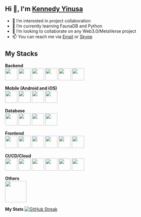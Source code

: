 ## Hi 👋, I'm [Kennedy Yinusa](https://iyinusa.com)

- 👀 I’m interested in project collaboration
- 🌱 I’m currently learning FaunaDB and Python
- 💞️ I’m looking to collaborate on any Web3.0/MetaVerse project
- 📫 You can reach me via [Email](mailto:iyinusa@yahoo.co.uk) or [Skype](https://skype:yinuken?chat)

## My Stacks
**Backend** <br/>
<img alt="" src="https://img.icons8.com/officel/344/php-logo.png" width="40px"/>
<img alt="" src="https://img.icons8.com/external-tal-revivo-color-tal-revivo/344/external-codeigniter-is-an-open-source-software-rapid-development-web-framework-logo-color-tal-revivo.png" width="40px"/>
<img alt="" src="https://img.icons8.com/color/344/api-settings.png" width="40px"/>
<img alt="" src="https://img.icons8.com/color/344/wordpress.png" width="40px"/>
<img alt="" src="https://img.icons8.com/fluency/344/laravel.png" width="40px"/>
<img alt="" src="https://img.icons8.com/fluency/344/node-js.png" width="40px"/>

**Mobile (Android and iOS)** <br/>
<img alt="" src="https://img.icons8.com/color/344/flutter.png" width="40px"/>
<img alt="" src="https://img.icons8.com/external-tal-revivo-color-tal-revivo/344/external-nativescript-is-an-open-source-framework-to-develop-apps-logo-color-tal-revivo.png" width="40px"/>
<img alt="" src="https://img.icons8.com/color/344/android-studio--v2.png" width="40px"/>
<img alt="" src="https://img.icons8.com/color/344/xcode.png" width="40px"/>

**Database** <br/>
<img alt="" src="https://img.icons8.com/color/344/mysql-logo.png" width="40px"/> 
<img alt="" src="https://img.icons8.com/color/344/postgreesql.png" width="40px"/> 
<img alt="" src="https://img.icons8.com/color/344/mongodb.png" width="40px"/>
<img alt="" src="https://img.icons8.com/color/344/cloud-firestore.png" width="40px"/>

**Frontend** <br/>
<img alt="" src="https://img.icons8.com/color/344/javascript--v1.png" width="40px"/>
<img alt="" src="https://img.icons8.com/color/344/bootstrap.png" width="40px"/>
<img alt="" src="https://img.icons8.com/color/344/html-5--v1.png" width="40px"/>
<img alt="" src="https://img.icons8.com/color/344/css3.png" width="40px"/>
<img alt="" src="https://img.icons8.com/external-tal-revivo-color-tal-revivo/344/external-react-a-javascript-library-for-building-user-interfaces-logo-color-tal-revivo.png" width="40px"/>
<img alt="" src="https://img.icons8.com/color/344/typescript.png" width="40px"/>

**CI/CD/Cloud** <br/>
<img alt="" src="https://img.icons8.com/ios-glyphs/344/github.png" width="40px"/> 
<img alt="" src="https://img.icons8.com/color/344/bitbucket.png" width="40px"/> 
<img alt="" src="https://img.icons8.com/fluency/344/docker.png" width="40px"/>
<img alt="" src="https://img.icons8.com/color/344/amazon-web-services.png" width="40px"/>
<img alt="" src="https://img.icons8.com/ios-filled/344/digitalocean.png" width="40px"/>
<img alt="" src="https://www.vultr.com/favicon/android-chrome-512x512.png" width="40px"/>

**Others** <br/>
<img alt="" src="https://www.sonarqube.org/assets/logo-31ad3115b1b4b120f3d1efd63e6b13ac9f1f89437f0cf6881cc4d8b5603a52b4.svg" width="70px"/> 

**My Stats**
[![GitHub Streak](http://github-readme-streak-stats.herokuapp.com?user=iyinusa)](https://git.io/streak-stats)

<!---
iyinusa/iyinusa is a ✨ special ✨ repository because its `README.md` (this file) appears on your GitHub profile.
You can click the Preview link to take a look at your changes.
--->
